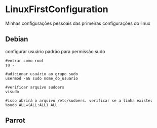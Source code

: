 # LinuxFirstConfiguration
Minhas configurações pessoais das primeiras configurações do linux 

## Debian
configurar usuário padrão para permissão sudo
```shell
#entrar como root
su -

#adicionar usuário ao grupo sudo
usermod -aG sudo nome_do_usuario

#verificar arquivo sudoers
visudo

#isso abrirá o arquivo /etc/sudoers. verificar se a linha existe:
%sudo ALL=(ALL:ALL) ALL
```

## Parrot

